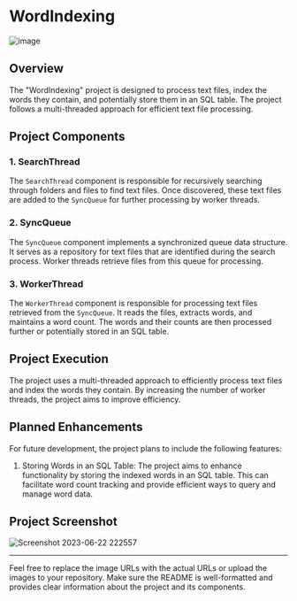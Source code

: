 # WordIndexing

![image](https://github.com/raaz252/WordIndexing/assets/63297432/16cffaa5-90b5-4f1a-b54c-4dfb09f94a81)



## Overview

The "WordIndexing" project is designed to process text files, index the words they contain, and potentially store them in an SQL table. The project follows a multi-threaded approach for efficient text file processing.

## Project Components

### 1. SearchThread

The `SearchThread` component is responsible for recursively searching through folders and files to find text files. Once discovered, these text files are added to the `SyncQueue` for further processing by worker threads.

### 2. SyncQueue

The `SyncQueue` component implements a synchronized queue data structure. It serves as a repository for text files that are identified during the search process. Worker threads retrieve files from this queue for processing.

### 3. WorkerThread

The `WorkerThread` component is responsible for processing text files retrieved from the `SyncQueue`. It reads the files, extracts words, and maintains a word count. The words and their counts are then processed further or potentially stored in an SQL table.

## Project Execution

The project uses a multi-threaded approach to efficiently process text files and index the words they contain. By increasing the number of worker threads, the project aims to improve efficiency.

## Planned Enhancements

For future development, the project plans to include the following features:

1. Storing Words in an SQL Table: The project aims to enhance functionality by storing the indexed words in an SQL table. This can facilitate word count tracking and provide efficient ways to query and manage word data.

## Project Screenshot

![Screenshot 2023-06-22 222557](https://github.com/raaz252/WordIndexing/assets/63297432/885b7c36-eaa7-4174-bdc0-df84bc79b49a)

---

Feel free to replace the image URLs with the actual URLs or upload the images to your repository. Make sure the README is well-formatted and provides clear information about the project and its components.
